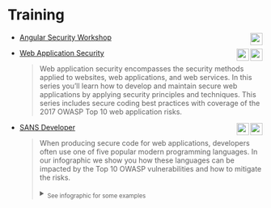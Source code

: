 # Training

  - [Angular Security Workshop](https://www.angulararchitects.io/en/dates/5102/)<image height="24px" align="right" src="/images/angular.svg">
  - [Web Application Security](https://app.pluralsight.com/paths/skill/web-application-security)<image height="24px" align="right" src="/images/owasp.svg"><image height="24px" align="right" src="/images/pluralsight.svg">
  
       >Web application security encompasses the security methods applied to websites, web applications, and web services. In this series you’ll learn how to develop and maintain secure web applications by applying security principles and techniques. This series includes secure coding best practices with coverage of the 2017 OWASP Top 10 web application risks.
  - [SANS Developer](https://www.sans.org/security-awareness-training/products/specialized-training/developer/)<image height="24px" align="right" src="/images/owasp.svg"></image><image height="24px" align="right" src="/images/sans.svg"></image>
  
    >When producing secure code for web applications, developers often use one of five popular modern programming languages. In our infographic we show you how these languages can be impacted by the Top 10 OWASP vulnerabilities and how to mitigate the risks. 
    ><details><summary><sub>See infographic for some examples</sub></summary>
    >  <image src="/images/training-sans-infographic.jpg"></image>
    ></details>
